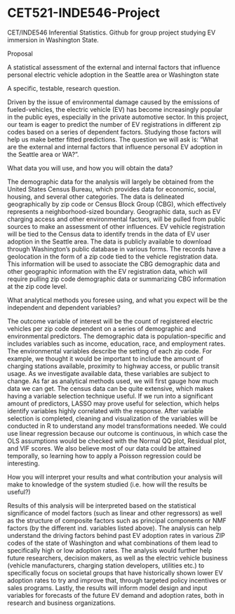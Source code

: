 # CET521-INDE546-Project
CET/INDE546 Inferential Statistics. Github for group project studying EV immersion in Washington State.

Proposal

A statistical assessment of the external and internal factors that influence personal electric vehicle adoption in the Seattle area or Washington state

A specific, testable, research question.

Driven by the issue of environmental damage caused by the emissions of fueled-vehicles, the electric vehicle (EV) has become increasingly popular in the public eyes, especially in the private automotive sector. In this project, our team is eager to predict the number of EV registrations in different zip codes based on a series of dependent factors. Studying those factors will help us make better fitted predictions. The question we will ask is: “What are the external and internal factors that influence personal EV adoption in the Seattle area or WA?”.

What data you will use, and how you will obtain the data?

The demographic data for the analysis will largely be obtained from the United States Census Bureau, which provides data for economic, social, housing, and several other categories. The data is delineated geographically by zip code or Census Block Group (CBG), which effectively represents a neighborhood-sized boundary. Geographic data, such as EV charging access and other environmental factors, will be pulled from public sources to make an assessment of other influences. EV vehicle registration will be tied to the Census data to identify trends in the data of EV user adoption in the Seattle area. The data is publicly available to download through Washington’s public database in various forms. The records have a geolocation in the form of a zip code tied to the vehicle registration data. This information will be used to associate the CBG demographic data and other geographic information with the EV registration data, which will require pulling zip code demographic data or summarizing CBG information at the zip code level.
	
What analytical methods you foresee using, and what you expect will be the independent and dependent variables?

The outcome variable of interest will be the count of registered electric vehicles per zip code dependent on a series of demographic and environmental predictors. The demographic data is population-specific and includes variables such as income, education, race, and employment rates. The environmental variables describe the setting of each zip code. For example, we thought it would be important to include the amount of charging stations available, proximity to highway access, or public transit usage. As we investigate available data, these variables are subject to change. 
As far as analytical methods used, we will first gauge how much data we can get. The census data can be quite extensive, which makes having a variable selection technique useful. If we run into a significant amount of predictors, LASSO may prove useful for selection, which helps identify variables highly correlated with the response. After variable selection is completed, cleaning and visualization of the variables will be conducted in R to understand any model transformations needed. We could use linear regression because our outcome is continuous, in which case the OLS assumptions would be checked with the Normal QQ plot, Residual plot, and VIF scores. We also believe most of our data could be attained temporally, so learning how to apply a Poisson regression could be interesting.

How you will interpret your results and what contribution your analysis will make to knowledge of the system studied (i.e. how will the results be useful?)

Results of this analysis will be interpreted based on the statistical significance of model factors (such as linear and other regressors) as well as the structure of composite factors such as principal components or NMF factors (by the different ind. variables listed above). The analysis can help understand the driving factors behind past EV adoption rates in various ZIP codes of the state of Washington and what combinations of them lead to specifically high or low adoption rates. The analysis would further help future researchers, decision makers, as well as the electric vehicle business (vehicle manufacturers, charging station developers, utilities etc.) to specifically focus on societal groups that have historically shown lower EV adoption rates to try and improve that, through targeted policy incentives or sales programs. Lastly, the results will inform model design and input variables for forecasts of the future EV demand and adoption rates, both in research and business organizations.
